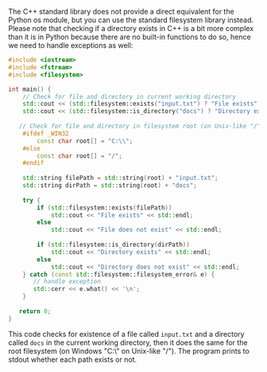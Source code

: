 The C++ standard library does not provide a direct equivalent for the Python os module, but you can use the standard filesystem library instead. Please note that checking if a directory exists in C++ is a bit more complex than it is in Python because there are no built-in functions to do so, hence we need to handle exceptions as well:

```cpp
#include <iostream>
#include <fstream>
#include <filesystem>

int main() {
    // Check for file and directory in current working directory
    std::cout << (std::filesystem::exists("input.txt") ? "File exists" : "File does not exist")<< std::endl;
    std::cout << (std::filesystem::is_directory("docs") ? "Directory exists" : "Directory does not exist")<< std::endl;
    
   // Check for file and directory in filesystem root (on Unix-like "/" on Windows "C:\\")
    #ifdef _WIN32 
        const char root[] = "C:\\";
    #else
        const char root[] = "/";
    #endif
    
    std::string filePath = std::string(root) + "input.txt";
    std::string dirPath = std::string(root) + "docs";
  
    try { 
        if (std::filesystem::exists(filePath))
            std::cout << "File exists" << std::endl;
        else
            std::cout << "File does not exist" << std::endl;
      
        if (std::filesystem::is_directory(dirPath)) 
            std::cout << "Directory exists" << std::endl;
        else
            std::cout << "Directory does not exist" << std::endl;
    } catch (const std::filesystem::filesystem_error& e) {
       // handle exception
       std::cerr << e.what() << '\n';
    }
    
   return 0;
}
```
This code checks for existence of a file called `input.txt` and a directory called `docs` in the current working directory, then it does the same for the root filesystem (on Windows "C:\\" on Unix-like "/"). The program prints to stdout whether each path exists or not.

